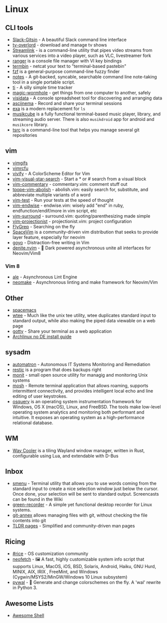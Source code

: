 # Linux

## CLI tools

* [Slack-Gitsin](https://github.com/yasintoy/Slack-Gitsin) - A beautiful Slack command line interface
* [tv-overlord](https://github.com/8cylinder/tv-overlord) - download and manage tv shows
* [Streamlink](https://streamlink.github.io/) - is a command-line utility that pipes video streams from various services into a video player, such as VLC, livestreamer fork
* [ranger](http://ranger.nongnu.org/) is a console file manager with VI key bindings
* [termbin](http://termbin.com/) - netcat your text to "terminal-based pastebin"
* [fzf](https://github.com/junegunn/fzf) is a general-purpose command-line fuzzy finder
* [notes](https://github.com/alphabetum/notes) - A git-backed, syncable, searchable command line note-taking tool in a single portable script.
* [ti](http://ti.sharats.me/) - A silly simple time tracker
* [magic-wormhole](https://github.com/warner/magic-wormhole) - get things from one computer to another, safely
* [visidata](https://github.com/saulpw/visidata) - A console spreadsheet tool for discovering and arranging data
* [asciinema](https://asciinema.org) - Record and share your terminal sessions
* [exa](https://the.exa.website/) is a modern replacement for `ls`
* [musikcube](https://musikcube.com) is a fully functional terminal-based music player, library, and streaming audio server. There is also `musikdroid` app for android and `musikcore` library.
* [tsrc](https://tankerapp.github.io/tsrc/) is a command-line tool that helps you manage several git repositories


## vim

* [vimgifs](https://vimgifs.com/)
* [vimrcfu](http://vimrcfu.com/)
* [vivify](http://bytefluent.com/devify/) - A ColorScheme Editor for Vim
* [vim-visual-star-search](https://github.com/nelstrom/vim-visual-star-search) - Start a * or # search from a visual block
* [vim-commentary](https://github.com/tpope/vim-commentary) - commentary.vim: comment stuff out
* [tpope-vim-abolish](https://github.com/tpope/tpope-vim-abolish) - abolish.vim: easily search for, substitute, and abbreviate multiple variants of a word
* [vim-test](https://github.com/janko-m/vim-test) - Run your tests at the speed of thought
* [vim-endwise](https://github.com/tpope/vim-endwise) - endwise.vim: wisely add "end" in ruby, endfunction/endif/more in vim script, etc
* [vim-surround](https://github.com/tpope/vim-surround) - surround.vim: quoting/parenthesizing made simple
* [vim-projectionist](https://github.com/tpope/vim-projectionist) - projectionist.vim: project configuration
* [FlyGrep](https://github.com/wsdjeg/FlyGrep.vim) - Searching on the fly
* [SpaceVim](https://spacevim.org/) is a community-driven vim distribution that seeks to provide layer feature, especially for neovim
* [goyo](https://github.com/junegunn/goyo.vim) - Distraction-free writing in Vim
* [denite.nvim](https://github.com/Shougo/denite.nvim) - :dragon: Dark powered asynchronous unite all interfaces for Neovim/Vim8


### Vim 8

* [ale](https://github.com/w0rp/ale) - Asynchronous Lint Engine
* [neomake](https://github.com/neomake/neomake) - Asynchronous linting and make framework for Neovim/Vim

## Other

* [spacemacs](http://spacemacs.org/) 
* [wtee](http://wtee.readthedocs.io/en/latest/) - Much like the unix tee utility, wtee duplicates standard input to standard output, while also making the piped data viewable on a web page
* [gotty](https://github.com/yudai/gotty) - Share your terminal as a web application
* [Archlinux no DE install guide](http://nicholasglazer.github.io/arch-cheat-sheet/)

## sysadm

* [automatron](https://github.com/madflojo/automatron) - Autonomous IT Systems Monitoring and Remediation
* [restic](https://restic.github.io/) is a program that does backups right
* [monit](https://mmonit.com/monit) - small open source utility for managig and monitoring Unix systems
* [mosh](https://mosh.org/) - Remote terminal application that allows roaming, supports intermittent connectivity, and provides intelligent local echo and line editing of user keystrokes.
* [osquery](https://osquery.readthedocs.io/en/stable/) is an operating system instrumentation framework for Windows, OS X (macOS), Linux, and FreeBSD. The tools make low-level operating system analytics and monitoring both performant and intuitive. It exposes an operating system as a high-performance relational database. 

## WM

* [Way Cooler](http://way-cooler.org/) is a tiling Wayland window manager, written in Rust, configurable using Lua, and extendable with D-Bus

## Inbox

* [smenu](https://github.com/p-gen/smenu) - Terminal utility that allows you to use words coming from the standard input to create a nice selection window just below the cursor.  Once done, your selection will be sent to standard output. Screencasts can be found in the Wiki
* [green-recorder](https://github.com/green-project/green-recorder) - A simple yet functional desktop recorder for Linux systems.
* [git-annex](https://git-annex.branchable.com/) allows managing files with git, without checking the file contents into git
* [TLDR pages](http://tldr.sh/) - Simplified and community-driven man pages

## Ricing

* [#rice](https://rizonrice.github.io/) - OS customization community
* [neofetch](https://github.com/dylanaraps/neofetch) - 🖼️ A fast, highly customizable system info script that supports Linux, MacOS, iOS, BSD, Solaris, Android, Haiku, GNU Hurd, MINIX, AIX, IRIX , FreeMint, and Windows (Cygwin/MSYS2/MinGW/Windows 10 Linux subsystem)
* [pywal](https://github.com/dylanaraps/pywal) - 🎨 Generate and change colorschemes on the fly. A 'wal' rewrite in Python 3.

## Awesome Lists

* [Awesome Shell](https://github.com/alebcay/awesome-shell)
